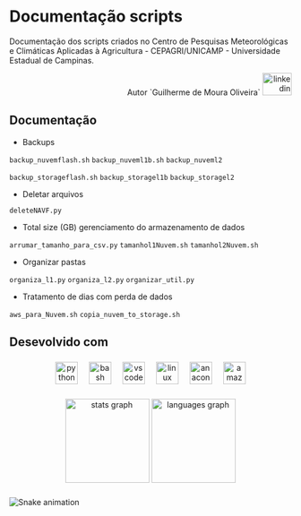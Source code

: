 <p align="left"></p>

###

<h2 align="left"></h2>


# Documentação scripts

Documentação dos scripts criados no Centro de Pesquisas Meteorológicas e Climáticas Aplicadas à Agricultura - CEPAGRI/UNICAMP - Universidade Estadual de Campinas.

 
<div align="right">
Autor `Guilherme de Moura Oliveira`
  <img src="https://raw.githubusercontent.com/maurodesouza/profile-readme-generator/master/src/assets/icons/social/linkedin/default.svg" width="52" height="40" alt="linkedin logo"  />
</div>


## Documentação

- Backups


`backup_nuvemflash.sh`
`backup_nuveml1b.sh`
`backup_nuveml2`

`backup_storageflash.sh`
`backup_storagel1b`
`backup_storagel2`


- Deletar arquivos

`deleteNAVF.py`

- Total size (GB) gerenciamento do armazenamento de dados

`arrumar_tamanho_para_csv.py`
`tamanhol1Nuvem.sh`
`tamanhol2Nuvem.sh`

- Organizar pastas

`organiza_l1.py`
`organiza_l2.py`
`organizar_util.py`

- Tratamento de dias com perda de dados

`aws_para_Nuvem.sh`
`copia_nuvem_to_storage.sh`






###

<h2 align="left">Desevolvido com</h2>

###

<div align="center">
  <img src="https://cdn.jsdelivr.net/gh/devicons/devicon/icons/python/python-original.svg" height="40" alt="python logo"  />
  <img width="12" />
  <img src="https://cdn.jsdelivr.net/gh/devicons/devicon/icons/bash/bash-original.svg" height="40" alt="bash logo"  />
  <img width="12" />
  <img src="https://cdn.jsdelivr.net/gh/devicons/devicon/icons/vscode/vscode-original.svg" height="40" alt="vscode logo"  />
  <img width="12" />
  <img src="https://cdn.jsdelivr.net/gh/devicons/devicon/icons/linux/linux-original.svg" height="40" alt="linux logo"  />
  <img width="12" />
  <img src="https://cdn.jsdelivr.net/gh/devicons/devicon/icons/anaconda/anaconda-original.svg" height="40" alt="anaconda logo"  />
  <img width="12" />
  <img src="https://cdn.jsdelivr.net/gh/devicons/devicon/icons/amazonwebservices/amazonwebservices-original.svg" height="40" alt="amazonwebservices logo"  />
</div>

###

<div align="center">
  <img src="https://github-readme-stats.vercel.app/api?username=guimouraO1&hide_title=false&hide_rank=false&show_icons=true&include_all_commits=true&count_private=true&disable_animations=false&theme=dracula&locale=en&hide_border=false&order=1" height="150" alt="stats graph"  />
  <img src="https://github-readme-stats.vercel.app/api/top-langs?username=guimouraO1&locale=en&hide_title=false&layout=compact&card_width=320&langs_count=5&theme=dracula&hide_border=false&order=2" height="150" alt="languages graph"  />
</div>

###

<img src="https://raw.githubusercontent.com/guimouraO1/guimouraO1/output/snake.svg" alt="Snake animation" />

###
